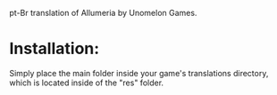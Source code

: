 pt-Br translation of Allumeria by Unomelon Games.

# Installation:
Simply place the main folder inside your game's translations directory, which is located inside of the "res" folder.
